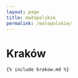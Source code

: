 ```yaml
---
layout: page
title: małopolskie
permalink: /malopolskie/
---
```


# Kraków

```
{% include krakow.md %}
```
